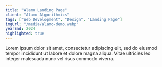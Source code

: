 ```yaml
---
title: "Alamo Landing Page"
client: "Alamo Algorithmics"
tags: ["Web Development", "Design", "Landing Page"]
imgUrl: "/media/alamo-demo.webp"
yearEnd: 2024
highlighted: true
---
```


Lorem ipsum dolor sit amet, consectetur adipiscing elit, sed do eiusmod tempor incididunt ut labore et dolore magna aliqua. Vitae ultricies leo integer malesuada nunc vel risus commodo viverra.
